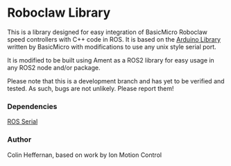 # Roboclaw Library
This is a library designed for easy integration of BasicMicro Roboclaw speed controllers with C++ code in ROS. It is based on the [Arduino Library](http://downloads.ionmc.com/code/arduino.zip) written by BasicMicro with modifications to use any unix style serial port. 

It is modified to be built using Ament as a ROS2 library for easy usage in any ROS2 node and/or package.

Please note that this is a development branch and has yet to be verified and tested. As such, bugs are not unlikely. Please report them!

### Dependencies
[ROS Serial](http://wiki.ros.org/serial)

### Author
Colin Heffernan, based on work by Ion Motion Control

